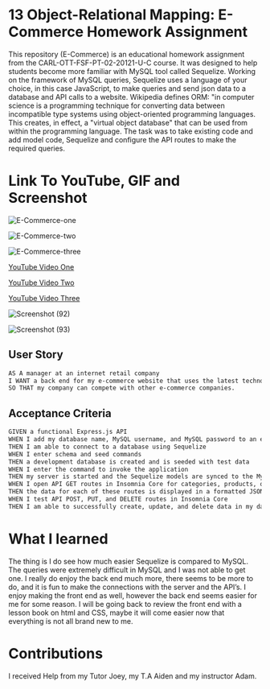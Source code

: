 # 13 Object-Relational Mapping: E-Commerce Homework Assignment
This repository (E-Commerce) is an educational homework assignment from the CARL-OTT-FSF-PT-02-20121-U-C course. It was designed to help students become more familiar with
MySQL tool called Sequelize. Working on the framework of MySQL queries, Sequelize uses a language of your choice, in this case JavaScript, to make queries and send json data to a database and API calls to a website. Wikipedia defines ORM: "in computer science is a programming technique for converting data between incompatible type systems using object-oriented programming languages. This creates, in effect, a "virtual object database" that can be used from within the programming language.
The task was to take existing code and add model code, Sequelize and configure the API routes to make the required queries. 

# Link To YouTube, GIF and Screenshot

![E-Commerce-one](./walk-through-video/E-Commerce-one.gif)

![E-Commerce-two](./walk-through-video/E-Commerce-two.gif)

![E-Commerce-three](./walk-through-video/E-commerce-three.gif)

<a href="https://youtu.be/95uSCnxoyOc">YouTube Video One</a>


<a href="https://youtu.be/vHFgDKxWhjg">YouTube Video Two</a>


<a href="https://youtu.be/AUnx3E2IaBU">YouTube Video Three</a>


![Screenshot (92)](https://user-images.githubusercontent.com/77902368/118882762-85081e00-b8c2-11eb-973b-37889a6d79e0.png)


![Screenshot (93)](https://user-images.githubusercontent.com/77902368/118882776-8afdff00-b8c2-11eb-8584-ae7592bed5ac.png)



## User Story

```md
AS A manager at an internet retail company
I WANT a back end for my e-commerce website that uses the latest technologies.
SO THAT my company can compete with other e-commerce companies.
```

## Acceptance Criteria

```md
GIVEN a functional Express.js API
WHEN I add my database name, MySQL username, and MySQL password to an environment variable file
THEN I am able to connect to a database using Sequelize
WHEN I enter schema and seed commands
THEN a development database is created and is seeded with test data
WHEN I enter the command to invoke the application
THEN my server is started and the Sequelize models are synced to the MySQL database
WHEN I open API GET routes in Insomnia Core for categories, products, or tags
THEN the data for each of these routes is displayed in a formatted JSON
WHEN I test API POST, PUT, and DELETE routes in Insomnia Core
THEN I am able to successfully create, update, and delete data in my database
```

# What I learned 
The thing is I do see how much easier Sequelize is compared to MySQL. The queries were extremely difficult in MySQL and I was not able to get one. I really do enjoy the back end much more, there seems to be more to do, and it is fun to make the connections with the server and the API’s. I enjoy making the front end as well, however the back end seems easier for me for some reason. I will be going back to review the front end with a lesson book on html and CSS, maybe it will come easier now that everything is not all brand new to me. 

# Contributions 
I received Help from my Tutor Joey, my T.A Aiden and my instructor Adam.
